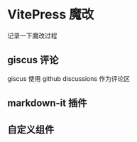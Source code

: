 # VitePress 魔改

记录一下魔改过程

## giscus 评论

giscus 使用 github discussions 作为评论区


## markdown-it 插件



## 自定义组件






